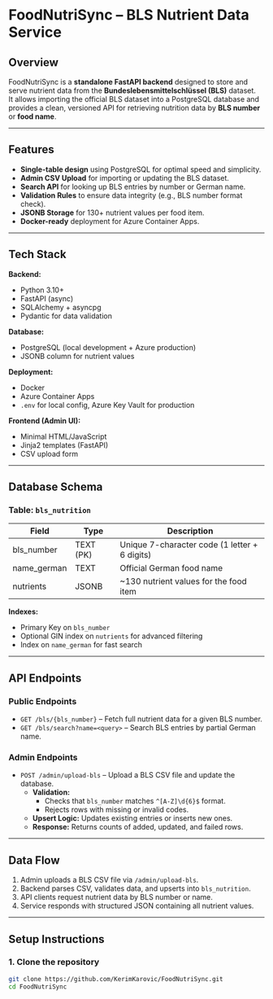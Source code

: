 # **FoodNutriSync – BLS Nutrient Data Service**

## **Overview**
FoodNutriSync is a **standalone FastAPI backend** designed to store and serve nutrient data from the **Bundeslebensmittelschlüssel (BLS)** dataset.  
It allows importing the official BLS dataset into a PostgreSQL database and provides a clean, versioned API for retrieving nutrition data by **BLS number** or **food name**.

---

## **Features**
- **Single-table design** using PostgreSQL for optimal speed and simplicity.
- **Admin CSV Upload** for importing or updating the BLS dataset.
- **Search API** for looking up BLS entries by number or German name.
- **Validation Rules** to ensure data integrity (e.g., BLS number format check).
- **JSONB Storage** for 130+ nutrient values per food item.
- **Docker-ready** deployment for Azure Container Apps.

---

## **Tech Stack**
**Backend:**
- Python 3.10+
- FastAPI (async)
- SQLAlchemy + asyncpg
- Pydantic for data validation

**Database:**
- PostgreSQL (local development + Azure production)
- JSONB column for nutrient values

**Deployment:**
- Docker
- Azure Container Apps
- `.env` for local config, Azure Key Vault for production

**Frontend (Admin UI):**
- Minimal HTML/JavaScript
- Jinja2 templates (FastAPI)
- CSV upload form

---

## **Database Schema**
### **Table: `bls_nutrition`**
| Field        | Type      | Description                                   |
|--------------|-----------|-----------------------------------------------|
| bls_number   | TEXT (PK) | Unique 7-character code (1 letter + 6 digits) |
| name_german  | TEXT      | Official German food name                     |
| nutrients    | JSONB     | ~130 nutrient values for the food item        |

**Indexes:**
- Primary Key on `bls_number`
- Optional GIN index on `nutrients` for advanced filtering
- Index on `name_german` for fast search

---

## **API Endpoints**
### **Public Endpoints**
- `GET /bls/{bls_number}` – Fetch full nutrient data for a given BLS number.
- `GET /bls/search?name=<query>` – Search BLS entries by partial German name.

### **Admin Endpoints**
- `POST /admin/upload-bls` – Upload a BLS CSV file and update the database.
  - **Validation:**
    - Checks that `bls_number` matches `^[A-Z]\d{6}$` format.
    - Rejects rows with missing or invalid codes.
  - **Upsert Logic:** Updates existing entries or inserts new ones.
  - **Response:** Returns counts of added, updated, and failed rows.

---

## **Data Flow**
1. Admin uploads a BLS CSV file via `/admin/upload-bls`.
2. Backend parses CSV, validates data, and upserts into `bls_nutrition`.
3. API clients request nutrient data by BLS number or name.
4. Service responds with structured JSON containing all nutrient values.

---

## **Setup Instructions**
### 1. Clone the repository
```bash
git clone https://github.com/KerimKarovic/FoodNutriSync.git
cd FoodNutriSync
